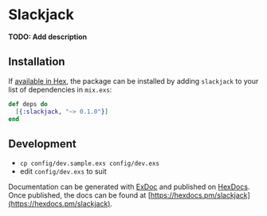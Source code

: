 # Slackjack

**TODO: Add description**

## Installation

If [available in Hex](https://hex.pm/docs/publish), the package can be installed
by adding `slackjack` to your list of dependencies in `mix.exs`:

```elixir
def deps do
  [{:slackjack, "~> 0.1.0"}]
end
```

## Development

- `cp config/dev.sample.exs config/dev.exs`
- edit `config/dev.exs` to suit

Documentation can be generated with [ExDoc](https://github.com/elixir-lang/ex_doc)
and published on [HexDocs](https://hexdocs.pm). Once published, the docs can
be found at [https://hexdocs.pm/slackjack](https://hexdocs.pm/slackjack).

